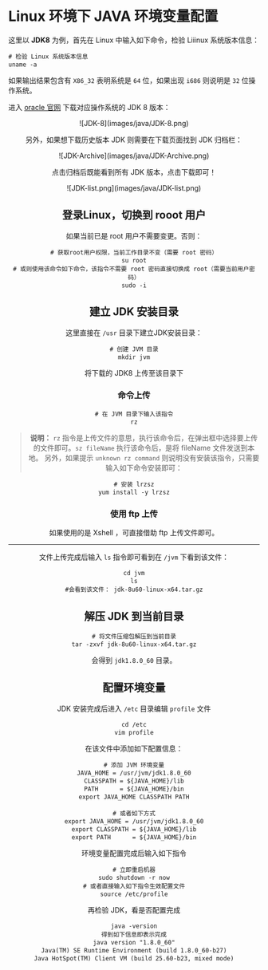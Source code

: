 # Linux 环境下 JAVA 环境变量配置

这里以 **JDK8** 为例，首先在 Linux 中输入如下命令，检验 Liiinux 系统版本信息：

```
# 检验 Linux 系统版本信息
uname -a
```

如果输出结果包含有 `X86_32` 表明系统是 `64` 位，如果出现 `i686` 则说明是 `32` 位操作系统。

进入 [oracle 官网](https://www.oracle.com/) 下载对应操作系统的 JDK 8 版本：

<div align = center>![JDK-8](images/java/JDK-8.png)

另外，如果想下载历史版本 JDK 则需要在下载页面找到 JDK 归档栏：

<div align = center>![JDK-Archive](images/java/JDK-Archive.png)

点击归档后既能看到所有 JDK 版本，点击下载即可！

<div align = center>![JDK-list.png](images/java/JDK-list.png)

## 登录Linux，切换到 rooot 用户

如果当前已是 root 用户不需要变更。否则：

```
# 获取root用户权限，当前工作目录不变（需要 root 密码）
su root
# 或则使用该命令如下命令，该指令不需要 root 密码直接切换成 root（需要当前用户密码）
sudo -i
```

## 建立 JDK 安装目录

这里直接在 `/usr` 目录下建立JDK安装目录：

```
# 创建 JVM 目录
mkdir jvm
```

将下载的 JDK8 上传至该目录下

### 命令上传

```
# 在 JVM 目录下输入该指令
rz
```

> **说明：** `rz` 指令是上传文件的意思，执行该命令后，在弹出框中选择要上传的文件即可。`sz fileName` 执行该命令后，是将 fileName 文件发送到本地。
> 另外，如果提示 `unknown rz command` 则说明没有安装该指令，只需要输入如下命令安装即可：
```
# 安装 lrzsz
yum install -y lrzsz
```

### 使用 ftp 上传

如果使用的是 Xshell ，可直接借助 ftp 上传文件即可。

---

文件上传完成后输入 `ls` 指令即可看到在 `/jvm` 下看到该文件：

```
cd jvm
ls
#会看到该文件： jdk-8u60-linux-x64.tar.gz
```

## 解压 JDK 到当前目录

```
# 将文件压缩包解压到当前目录
tar -zxvf jdk-8u60-linux-x64.tar.gz
```

会得到 `jdk1.8.0_60` 目录。

## 配置环境变量

JDK 安装完成后进入 `/etc` 目录编辑 `profile` 文件

```
cd /etc
vim profile
```

在该文件中添加如下配置信息：

```
# 添加 JVM 环境变量
JAVA_HOME = /usr/jvm/jdk1.8.0_60
CLASSPATH = ${JAVA_HOME}/lib
PATH      = ${JAVA_HOME}/bin
export JAVA_HOME CLASSPATH PATH

# 或者如下方式
export JAVA_HOME = /usr/jvm/jdk1.8.0_60
export CLASSPATH = ${JAVA_HOME}/lib
export PATH      = ${JAVA_HOME}/bin
```

环境变量配置完成后输入如下指令

```
# 立即重启机器
sudo shutdown -r now
# 或者直接输入如下指令生效配置文件
source /etc/profile
```

再检验 JDK，看是否配置完成

```
java -version
得到如下信息即表示完成
java version "1.8.0_60"
Java(TM) SE Runtime Environment (build 1.8.0_60-b27)
Java HotSpot(TM) Client VM (build 25.60-b23, mixed mode)
```